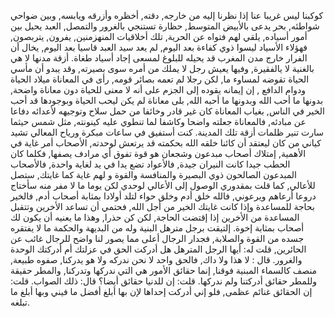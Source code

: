 <style>
@import url('https://fonts.googleapis.com/css2?family=Amiri:wght@400;700&display=swap');
html{
	font-family: 'Amiri', serif;
}
</style>
كوكبنا ليس غريبا عنا إذا نظرنا إليه من خارجه, دقته, أخظره وأزرقه ويابسه, وبين ضواحي شواطئه, بحر يدعى بالأبيض المتوسط, حظارة تستنجي بالغرور والتمصل, العبد يحيل بين أمور أسياده, يلقي  لهم فتواه عن الحرية, تلك أخلاقيات المنهزمنين, يفرون, يتربصون, فهؤلاء الأسياد ليسوا ذوي كفاءة بعد اليوم, لم يعد سيد العبد قاسيا بعد اليوم, يخال أن الفرار خارج مدن المغرب قد يحيله للبلوغ لمسعى إجاد أسياد طغاة.
أزقة مدنها لا هي بالغنية لا يالفقيرة, وفيها يعيش رجل لا يملك من أمره سوى بصيرته, وقد يبدو أن مأسي الحياة تقوضه لمساوء ما, لكن رجلا لم تعمه بصائر قومه, رأى في المعاناة ميلاد الحياة ودوام الدافع , إن إيمانه يقوده إلى الجزم على أنه لا معنى للحياة دون معاناة واضحة, بدونها ما أحب الله وبدونها ما أحبه الله, بلى معاناة لم يكن ليحب الحياة وبوجودها قد أحب الخير في الناس, بغياب المعاناة كان غير قادر وخائفا من حمل سلاح وتوجيهه لأعدائه دفاعا عن مبادئه, فالمعاناة جعلته واضحا وكاشفا لما تنطوي عليه كينونته, مثل شمس حيثما سارت تنير ظلمات أزقة تلك المدينة.
كنت أستفيق في ساعات مبكرة ورياح المعالي تشيد كياني من كان ليعتقد أن كائنا خلقه الله بحكمته قد يرتعش لوحدته, الأصحاب أمر غاية في الأهمية, إمتلاك أصحاب مبدعون وشجعان هو قوة تفوق أي مرادف يصفها, فكلما كان الحطب جيدا كانت النيران جيدة, فالأعواد تضع يدا في يد لغاية واحدة, فالأصحاب المبدعون الصالحون ذوي البصيرة والمنافسة والقوة و لهم غاية كما غايتك, ستصل للأعالي, كما قلت بمقدوري الوصول إلى الأعالي لوحدي لكن يوما ما لا مفر منه سأختاج دروعا أرعاهم ويرعوني, فالله خلق أدم وخلق حواء لتلد أولادا بمثابة أصحاب أدم, فالخير بحاجة للمساعدة وإذا كانت غايتك الخير من أجل الله, فحتمي أن تساعد الأخرين وتتقبل المساعدة من الأخرين إذا إقتضت الحاجة, لكن كن حذرا, وهذا ما يعنيه أن يكون لك أصحاب بمثابة إخوة.
إلتيقت برجل مترهل البنية وله من البديهة والحكمة ما لا يفتقره جسده من القوة والصلابة, فجدار الرجال أعلى مما يصور لنا واضح للرجال غائب عن الحائرين, قلت له: أيها الرجل المترهل هل أدركت الحق في عزلتك أم أدركتك الوحدة والغرور. قال : لا هذا ولا داك, فالحق واحد لا نحن ندركه ولا هو يدركنا, صفوه طبيعة, منصف كالسماء المبنية فوقنا, إنما حقائق الأمور هي التي ندركها وتدركنا, والمطر حقيقة وللمطر حقائق أدركتنا ولم ندركها. قلت: إن للدنيا حقائق أيضا؟ قال: ذلك الصواب. قلت: إن الحقائق غنائم عظمى, فلو إني أدركت إحداها لإن بها أبلغ أفضل ما فيني وبها أبلغ ما تبلغه.
